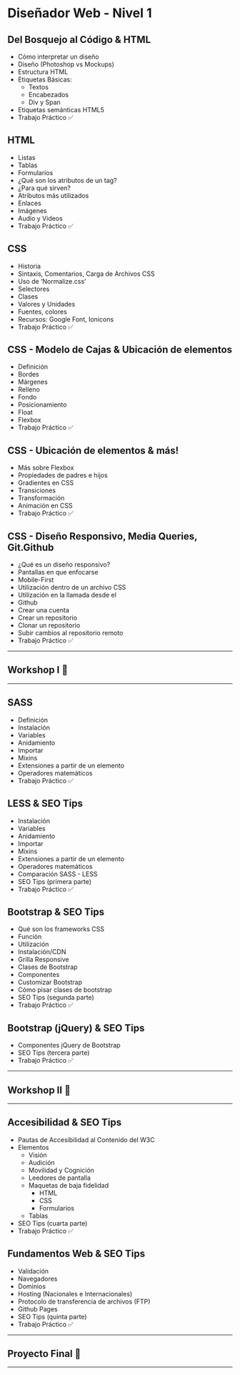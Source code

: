 # Diseñador Web - Nivel 1

## Del Bosquejo al Código & HTML

  * Cómo interpretar un diseño
  * Diseño (Photoshop vs Mockups)
  * Estructura HTML 
  * Etiquetas Básicas:
    * Textos
    * Encabezados
    * Div y Span
  * Etiquetas semánticas HTML5
  * Trabajo Práctico :white_check_mark:
  
## HTML

  * Listas
  * Tablas
  * Formularios
  * ¿Qué son los atributos de un tag?
  * ¿Para qué sirven?
  * Atributos más utilizados
  * Enlaces
  * Imágenes
  * Audio y Videos
  * Trabajo Práctico :white_check_mark:
 
## CSS 

  * Historia
  * Sintaxis, Comentarios, Carga de Archivos CSS
  * Uso de ‘Normalize.css’
  * Selectores
  * Clases
  * Valores y Unidades
  * Fuentes, colores
  * Recursos: Google Font, Ionicons
  * Trabajo Práctico :white_check_mark:
 
## CSS - Modelo de Cajas & Ubicación de elementos 

  * Definición
  * Bordes
  * Márgenes
  * Relleno
  * Fondo
  * Posicionamiento
  * Float
  * Flexbox
  * Trabajo Práctico :white_check_mark:
 
## CSS - Ubicación de elementos & más!

  * Más sobre Flexbox
  * Propiedades de padres e hijos
  * Gradientes en CSS
  * Transiciones
  * Transformación
  * Animación en CSS
  * Trabajo Práctico :white_check_mark:
 
## CSS - Diseño Responsivo, Media Queries, Git.Github

  * ¿Qué es un diseño responsivo?
  * Pantallas en que enfocarse
  * Mobile-First
  * Utilización dentro de un archivo CSS
  * Utilización en la llamada desde el <head>
  * Github
  * Crear una cuenta
  * Crear un repositorio
  * Clonar un repositorio
  * Subir cambios al repositorio remoto
  * Trabajo Práctico :white_check_mark:
  
------------ 

## Workshop I :large_blue_circle:

------------
 
## SASS 

  * Definición
  * Instalación
  * Variables
  * Anidamiento
  * Importar
  * Mixins
  * Extensiones a partir de un elemento
  * Operadores matemáticos
  * Trabajo Práctico :white_check_mark:

## LESS & SEO Tips 

  * Instalación
  * Variables
  * Anidamiento
  * Importar
  * Mixins
  * Extensiones a partir de un elemento
  * Operadores matemáticos
  * Comparación SASS - LESS
  * SEO Tips (primera parte)
  * Trabajo Práctico :white_check_mark:

## Bootstrap & SEO Tips 

  * Qué son los frameworks CSS
  * Función
  * Utilización
  * Instalación/CDN
  * Grilla Responsive
  * Clases de Bootstrap
  * Componentes
  * Customizar Bootstrap
  * Cómo pisar clases de bootstrap
  * SEO Tips (segunda parte)
  * Trabajo Práctico :white_check_mark:

## Bootstrap (jQuery) & SEO Tips

  * Componentes jQuery de Bootstrap
  * SEO Tips (tercera parte)
  * Trabajo Práctico :white_check_mark:

------------

## Workshop II :large_blue_circle:

------------

## Accesibilidad & SEO Tips 

  * Pautas de Accesibilidad al Contenido del W3C
  * Elementos
    * Visión
    * Audición
    * Movilidad y Cognición
    * Leedores de pantalla
    * Maquetas de baja fidelidad
      * HTML
      * CSS
      * Formularios
    * Tablas
  * SEO Tips (cuarta parte)
  * Trabajo Práctico :white_check_mark:
 
## Fundamentos Web & SEO Tips

  * Validación
  * Navegadores
  * Dominios
  * Hosting (Nacionales e Internacionales)
  * Protocolo de transferencia de archivos (FTP)
  * Github Pages
  * SEO Tips (quinta parte)
  * Trabajo Práctico :white_check_mark:

--------------

## Proyecto Final :checkered_flag:

--------------
